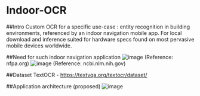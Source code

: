 # Indoor-OCR

##Intro
Custom OCR for a specific use-case : entity recognition in building environments, referenced by an indoor navigation mobile app.
For local download and inference suited for hardware specs found on most pervasive mobile devices worldwide.

##Need for such indoor navigation application
![image](https://github.com/user-attachments/assets/2aa77910-645c-4df7-924b-53b8d457e7d0) (Reference: nfpa.org)
![image](https://github.com/user-attachments/assets/64e8bd12-3ef6-4e49-9a1c-f078f701f848) (Reference: ncbi.nlm.nih.gov)

##Dataset
TextOCR - https://textvqa.org/textocr/dataset/

##Application architecture (proposed)
![image](https://github.com/user-attachments/assets/3c473e62-3507-48b7-8e68-ca156fc66509)


